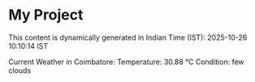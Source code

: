 # My Project

This content is dynamically generated in Indian Time (IST): 2025-10-26 10:10:14 IST


Current Weather in Coimbatore:
Temperature: 30.88 °C
Condition: few clouds
